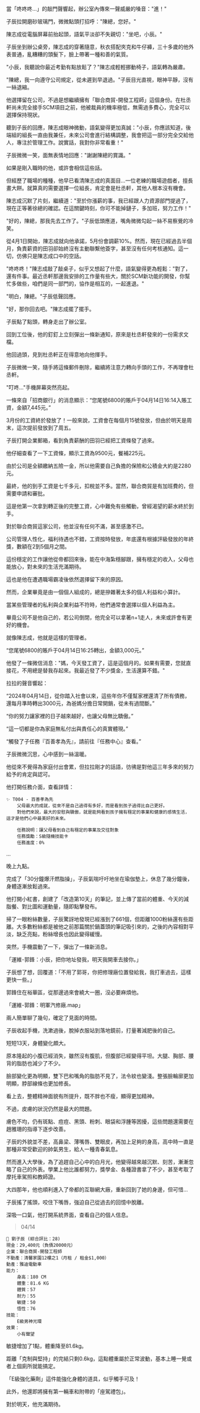 當「咚咚咚...」的敲門聲響起，辦公室內傳來一聲威嚴的嗓音："進！"

子辰拉開磨砂玻璃門，微微點頭打招呼："陳總，您好。"

陳志成從電腦屏幕前抬起頭，語氣平淡卻不失親切："坐吧，小辰。"

子辰坐到辦公桌旁，陳志成的穿著隨意，秋衣搭配夾克和牛仔褲，三十多歲的他外表普通，亂糟糟的頭髮下，臉上帶著一種和善的氣質。

"小辰，我聽說你最近考勤有點放鬆了？"陳志成輕輕挪動椅子，語氣轉為嚴肅。

"陳總，我一向遵守公司規定，從未遲到早退過。"子辰目光直視，眼神平靜，沒有一絲退縮。

他選擇留在公司，不過是想繼續擁有「聯合商貿-開發工程師」這個身份。在杜丞軒尚未完全接手SCM項目之前，他被裁員的機率極低，無需過多費心，完全可以選擇保持現狀。

聽到子辰的回應，陳志成眼神微動，語氣變得更加真誠："小辰，你應該知道，後端組的組長一直由我兼任，未來公司會進行結構調整，我會把這一部分完全交給他人，專注於管理工作。說實話，我對你非常看重！"

子辰微微一笑，面無表情地回應："謝謝陳總的賞識。"

如果是剛入職時的他，或許會相信這些話。

但經歷了職場的種種，他早已看清陳志成的真面目...一位老練的職場遊戲者，擅長畫大餅。就算真的需要選擇一位組長，肯定會是杜丞軒，其他人根本沒有機會。

陳志成沉默了片刻，繼續道："至於你漲薪的事，我已經跟人力資源部門提過了，現在正等著徐總的確認。在這關鍵時刻，你可不能掉鏈子，多加班，努力工作！"

"好的，陳總，那我先去工作了。"子辰低頭應道，嘴角微微勾起一絲不易察覺的冷笑。

從4月1日開始，陳志成就向他承諾，5月份會調薪10%。然而，現在已經過去半個月，負責薪資的田羽卻始終沒有主動聯繫他簽字，甚至沒有任何考核通知。這一切，仿佛只是陳志成口中的空話。

"咚咚咚！"陳志成敲了敲桌子，似乎又想起了什麼，語氣變得更為輕鬆："對了，還有件事。最近丞軒那邊我安排的工作量有些大，關於SCM新功能的開發，你幫忙多做些，咱們是同一部門的，協作是相互的，一起進退。"

"明白，陳總。"子辰低聲回應。

"好，那你回去吧。"陳志成擺了擺手。

子辰點了點頭，轉身走出了辦公室。

回到工位後，他的釘釘上立刻彈出一條新通知，原來是杜丞軒發來的一份需求文檔。

他回過頭，見到杜丞軒正在得意地向他揮手。

子辰微微一笑，隨手將這條郵件刪除，繼續將注意力轉向手頭的工作，不再理會杜丞軒。

"叮咚..."手機屏幕突然亮起。

一條來自「招商銀行」的消息顯示：“您尾號6800的賬戶于04月14日16:14入賬工資，金額7,445元。”

3月份的工資終於發放了！一般來說，工資會在每個月15號發放，但由於明天是周末，這次提前發放到了周五。

子辰打開企業郵箱，看到負責薪酬的田羽已經把工資條發了過來。

他仔細查看了一下工資條，顯示工資為9500元，餐補225元。

由於公司是全額繳納五險一金，所以他需要自己負擔的保險和公積金大約是2280元。

最終，他的到手工資是七千多元，扣稅並不多。當然，聯合商貿是有加班費的，但需要申請和審批。

這是他第一次拿到轉正後的完整工資，心中難免有些觸動，曾經渴望的薪水終於到手。

對於聯合商貿這家公司，他並沒有任何不滿，甚至感激不已。

公司管理人性化，福利待遇也不錯，工資按時發放，年底還有根據評級發放的年終獎，數額在2到5個月之間。

這份穩定的工作讓他從帝都回來後，能在中海紮穩腳跟，擁有穩定的收入，父母也能放心，對未來的生活充滿期待。

這也是他在遭遇職場霸凌後依然選擇留下來的原因。

然而，企業畢竟是由一個個人組成的，總是摻雜著太多的個人利益和小算計。

當某些管理者的私利與企業利益不符時，他們通常會選擇以個人利益為主。

畢竟公司不是他自己的，若公司倒閉，他完全可以拿著n+1走人，未來或許會有更好的機會。

就像陳志成，他就是這樣的管理者。

“您尾號6800的賬戶于04月14日16:25轉出，金額3,000元。”

他發了一條微信消息："媽，今天發工資了，這是這個月的。如果有需要，您就直接花，不用總是替我存起來。我最近發了不少獎金，生活還算不錯。"

拉拉的聲音響起：

“2024年04月14日，從你踏入社會以來，這些年你不僅幫家裡還清了所有債務，還每月準時轉出3000元，為爸媽分擔日常開銷，從未有過間斷。”

“你的努力讓家裡的日子越來越好，也讓父母無比驕傲。”

“這一切都是你為家庭無私付出與責任心的真實體現。”

“觸發了子任務『百善孝為先』，請前往『任務中心』查看。”

子辰微微沉思，心中感到一絲溫暖。

他從來不覺得為家庭付出會累，但拉拉剛才的話語，彷彿是對他這三年多來的努力給予的肯定與認可。

他打開任務介面，查看詳情：

```
✨ T004 - 百善孝為先
	父母最大的成就，從來不是自己過得有多好，而是看到孩子過得比自己更好。
	對他們來說，最大的安慰與驕傲，就是能夠看到孩子擁有穩定的事業和健康的感情生活，這才是他們心中最美好的未來。
	
	任務說明：讓父母看到自己有穩定的事業及交往對象
    任務獎勵：S級隨機技能卡
    任務進度：0%
```


...

晚上九點。

完成了「30分鐘爆汗燃脂操」，子辰氣喘吁吁地坐在瑜伽墊上，休息了幾分鐘後，身體逐漸放鬆過來。

他打開小紅書，創建了「改造第10天」的筆記，並上傳了當前的體重、今天的減脂餐、對比圖和運動量，隨即點擊發布。

掃了一眼粉絲數量，子辰驚訝地發現已經漲到了661個，但距離1000粉絲還有些距離。大多數粉絲都是被他之前那篇關於鍋蓋頭的筆記吸引來的，之後的內容相對平淡，缺乏亮點，粉絲增長也因此變得緩慢。

突然，手機震動了一下，彈出了一條新消息。

「運維-郭鋒：小辰，把你地址發我，明天我開車去接你。」

子辰想了想，回覆道：「不用了郭哥，你把修理廠位置發給我，我打車過去，這樣更快一些。」

郭鋒住在裕華區，從那邊過來會繞大一圈，沒必要麻煩他。

「運維-郭鋒：明軍汽修廠.map」

兩人簡單聊了幾句，確定了見面的時間。

子辰收起手機，洗漱過後，脫掉衣服站到落地鏡前，打量著減肥後的自己。

短短13天，身體變化頗大。

原本隆起的小腹已經消失，雖然沒有腹肌，但腹部已經變得平坦。大腿、胸部、腰背的脂肪也減少了不少。

臉部變化更為明顯，雙下巴和嘴角的脂肪不見了，法令紋也變淺。整張臉輪廓更加明顯，脖部線條也更加修長。

看上去，整體精神面貌有所提升，既不胖也不瘦，顯得更加精神。

不過，皮膚的狀況仍然是最大的問題。

膚色不均，仍有斑點、痘痘、黑頭、粉刺、眼袋和浮腫等困擾，這些問題還需要在趙雅珊的指導下逐步改善。

子辰的外貌並不差，高鼻梁、薄嘴唇、雙眼皮，再加上足夠的身高，高中時一直是那種非常受歡迎的帥氣男生，給人一種青春氣息。

然而進入大學後，為了追趕自己心中的白月光，他變得越來越沉默、刻苦，漸漸忽略了自己的外表。學業上他比誰都努力，獎學金、各種證書拿了不少，甚至考取了摩托車駕照和教師證。

大四那年，他也順利進入了帝都的互聯網大廠，重新回到了她的身邊，但可惜…

子辰搖了搖頭，咬住下嘴唇，強迫自己從過去的回憶中脫離。

深吸一口氣，他打開系統界面，查看自己的個人信息。

> 04/14
```
📰 劉子辰 (綜合評比：28)  
現金：29,400元（負債20000元）  
企業：聯合商貿-開發工程師  
不動產：清馨家園12樓之1（月租 / 租金$1,000）  
動產：雅迪電動車  
能力：  
    身高：180 CM  
    體重：81.6 KG  
    體質：57  
    耐力：55  
    敏捷：50  
    悟性：76  
技能：  
    E級男神光環  
效果：
    小有聲望  
```

敏捷增加了1點，體重降至81.6kg。

距離「克制與堅持」的完結只剩0.6kg，這點體重屬於正常波動，基本上睡一覺或者上個廁所就能搞定。

「E級強化藥劑」這件能強化身體的道具，似乎觸手可及！

此外，他還即將擁有第一輛車和附帶的「座駕禮包」。

對於明天，他充滿期待。

